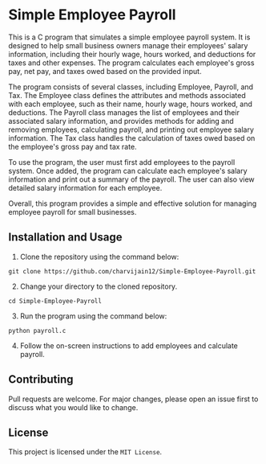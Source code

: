 # Simple Employee Payroll
This is a C program that simulates a simple employee payroll system. It is designed to help small business owners manage their employees' salary information, including their hourly wage, hours worked, and deductions for taxes and other expenses. The program calculates each employee's gross pay, net pay, and taxes owed based on the provided input.

The program consists of several classes, including Employee, Payroll, and Tax. The Employee class defines the attributes and methods associated with each employee, such as their name, hourly wage, hours worked, and deductions. The Payroll class manages the list of employees and their associated salary information, and provides methods for adding and removing employees, calculating payroll, and printing out employee salary information. The Tax class handles the calculation of taxes owed based on the employee's gross pay and tax rate.

To use the program, the user must first add employees to the payroll system. Once added, the program can calculate each employee's salary information and print out a summary of the payroll. The user can also view detailed salary information for each employee.

Overall, this program provides a simple and effective solution for managing employee payroll for small businesses.

## Installation and Usage
1. Clone the repository using the command below:
```
git clone https://github.com/charvijain12/Simple-Employee-Payroll.git
```

2. Change your directory to the cloned repository.
```
cd Simple-Employee-Payroll
```

3. Run the program using the command below:
```
python payroll.c
```

4. Follow the on-screen instructions to add employees and calculate payroll.


## Contributing
Pull requests are welcome. For major changes, please open an issue first to discuss what you would like to change.

## License
This project is licensed under the `MIT License`.
